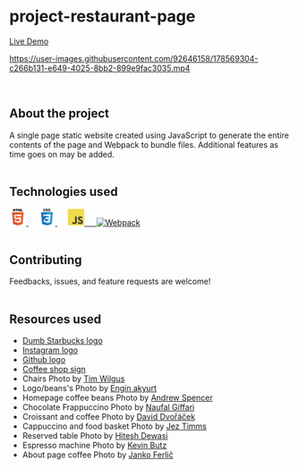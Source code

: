 # project-restaurant-page
[Live Demo](https://hardroof.github.io/project-restaurant-page/)

https://user-images.githubusercontent.com/92646158/178569304-c266b131-e649-4025-8bb2-899e9fac3035.mp4

<br/>

## About the project
A single page static website created using JavaScript to generate the entire contents of the page and Webpack to bundle files. Additional features as time goes on may be added.
<br/><br/>

## Technologies used

<a href="https://www.w3.org/html/" target="_blank" rel="noreferrer"> <img src="https://raw.githubusercontent.com/devicons/devicon/master/icons/html5/html5-original-wordmark.svg" alt="html5" width="30" height="30"/> </a>  &emsp; <a href="https://www.w3schools.com/css/" target="_blank" rel="noreferrer"> <img src="https://raw.githubusercontent.com/devicons/devicon/master/icons/css3/css3-original-wordmark.svg" alt="css3" width="30" height="30"/> </a> &emsp; <a href="https://developer.mozilla.org/en-US/docs/Web/JavaScript" target="_blank" rel="noreferrer"> <img src="https://raw.githubusercontent.com/devicons/devicon/master/icons/javascript/javascript-original.svg" alt="javascript" width="30" height="30"/>  &emsp; <a href="https://webpack.js.org/" target="_blank" rel="noreferrer"> <img src="https://webpack.js.org/icon-square-small.85ba630cf0c5f29ae3e3.svg" alt="Webpack" width="30" height="30"/> </a></a>
<br/><br/>

## Contributing

Feedbacks, issues, and feature requests are welcome!
<br/><br/>

## Resources used
-  [Dumb Starbucks logo](https://data1.ibtimes.co.in/en/full/439521/dumb-starbuck-los-felizlos-angeles-twitter.jpg?w=500&l=50&t=50)
-  [Instagram logo](https://static.wixstatic.com/media/da7ef6dd1302486c9a67baebe4b364bc.png/v1/fill/w_168,h_168,al_c,q_85,usm_0.66_1.00_0.01,enc_auto/da7ef6dd1302486c9a67baebe4b364bc.png)
-  [Github logo](https://www.iconpacks.net/free-icon/github-logo-6532.html)
-  [Coffee shop sign](https://i.insider.com/52f8f7e46bb3f79121092e46?width=1000&format=jpeg&auto=webp)
-  Chairs Photo by [Tim Wilgus](https://unsplash.com/@twilgus?utm_source=unsplash&utm_medium=referral&utm_content=creditCopyText)
-  Logo/beans's Photo by [Engin akyurt](https://unsplash.com/@enginakyurt?utm_source=unsplash&utm_medium=referral&utm_content=creditCopyText)
-  Homepage coffee beans Photo by [Andrew Spencer](https://unsplash.com/@iam_aspencer?utm_source=unsplash&utm_medium=referral&utm_content=creditCopyText)
-  Chocolate Frappuccino Photo by [Naufal Giffari](https://unsplash.com/@naufalcreed?utm_source=unsplash&utm_medium=referral&utm_content=creditCopyText)
-  Croissant and coffee Photo by [David Dvořáček](https://unsplash.com/@dafidvor?utm_source=unsplash&utm_medium=referral&utm_content=creditCopyText)
-  Cappuccino and food basket Photo by [Jez Timms](https://unsplash.com/@jeztimms?utm_source=unsplash&utm_medium=referral&utm_content=creditCopyText)
-  Reserved table Photo by [Hitesh Dewasi](https://unsplash.com/@iamhiteshdewasi?utm_source=unsplash&utm_medium=referral&utm_content=creditCopyText)
-  Espresso machine Photo by [Kevin Butz](https://unsplash.com/@kevin_butz?utm_source=unsplash&utm_medium=referral&utm_content=creditCopyText)
-  About page coffee Photo by [Janko Ferlič](https://unsplash.com/@itfeelslikefilm?utm_source=unsplash&utm_medium=referral&utm_content=creditCopyText)

  
